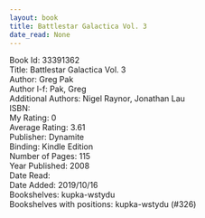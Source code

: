 ```yaml
---
layout: book
title: Battlestar Galactica Vol. 3
date_read: None
---
```


Book Id: 33391362<br />
Title: Battlestar Galactica Vol. 3<br />
Author: Greg Pak<br />
Author l-f: Pak, Greg<br />
Additional Authors: Nigel Raynor, Jonathan Lau<br />
ISBN: <br />
My Rating: 0<br />
Average Rating: 3.61<br />
Publisher: Dynamite<br />
Binding: Kindle Edition<br />
Number of Pages: 115<br />
Year Published: 2008<br />
Date Read: <br />
Date Added: 2019/10/16<br />
Bookshelves: kupka-wstydu<br />
Bookshelves with positions: kupka-wstydu (#326)<br />

